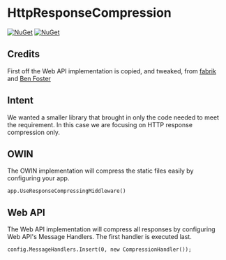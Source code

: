 # HttpResponseCompression

[![NuGet](https://img.shields.io/nuget/v/Cireson.HttpResponseCompression.Owin.svg?maxAge=2592000)](https://www.nuget.org/packages/Cireson.HttpResponseCompression.Owin/)
[![NuGet](https://img.shields.io/nuget/v/Cireson.HttpResponseCompression.WebApi.svg?maxAge=2592000)](https://www.nuget.org/packages/Cireson.HttpResponseCompression.WebApi/)

## Credits
First off the Web API implementation is copied, and tweaked, from  [fabrik](https://github.com/Cireson/HttpResponseCompression/blob/master/LICENSE.md) and [Ben Foster](https://github.com/benfoster)

## Intent
We wanted a smaller library that brought in only the code needed to meet the requirement. In this case we are focusing on HTTP response compression only.

## OWIN

The OWIN implementation will compress the static files easily by configuring your app.

```
app.UseResponseCompressingMiddleware()
```

## Web API

The Web API implementation will compress all responses by configuring Web API's Message Handlers. The first handler is executed last.

```
config.MessageHandlers.Insert(0, new CompressionHandler());
```